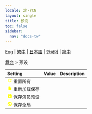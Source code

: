 ```yaml
---
locale: zh-rCN
layout: single
title: 预设
toc: false
sidebar:
  nav: "docs-tw"
---
```

[Eng](/dancexr/menu/2025.4/stage/actor_presets) | [繁中](/tw/dancexr/menu/2025.4/stage/actor_presets) | [日本語](/jp/dancexr/menu/2025.4/stage/actor_presets) | [한국어](/kr/dancexr/menu/2025.4/stage/actor_presets) | [简中](/zh/dancexr/menu/2025.4/stage/actor_presets)

[舞台](../menu#舞台) > 预设



| Setting | Value | Description |
| :--- | --- | :--- |
|<nobr> ![refresh icon](/images/icon/ic_refresh.png)  重置所有</nobr>|| 
|<nobr> ![file icon](/images/icon/ic_file.png)  重新加载保存</nobr>|| 
|<nobr> ![save icon](/images/icon/ic_save.png)  保存演员预设</nobr>|| 
|<nobr> ![globe icon](/images/icon/ic_globe.png)  保存全局</nobr>|| 
